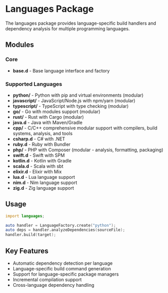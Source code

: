 # Languages Package

The languages package provides language-specific build handlers and dependency analysis for multiple programming languages.

## Modules

### Core
- **base.d** - Base language interface and factory

### Supported Languages
- **python/** - Python with pip and virtual environments (modular)
- **javascript/** - JavaScript/Node.js with npm/yarn (modular)
- **typescript/** - TypeScript with type checking (modular)
- **go/** - Go with modules support (modular)
- **rust/** - Rust with Cargo (modular)
- **java.d** - Java with Maven/Gradle
- **cpp/** - C/C++ comprehensive modular support with compilers, build systems, analysis, and tools
- **csharp.d** - C# with .NET
- **ruby.d** - Ruby with Bundler
- **php/** - PHP with Composer (modular - analysis, formatting, packaging)
- **swift.d** - Swift with SPM
- **kotlin.d** - Kotlin with Gradle
- **scala.d** - Scala with sbt
- **elixir.d** - Elixir with Mix
- **lua.d** - Lua language support
- **nim.d** - Nim language support
- **zig.d** - Zig language support

## Usage

```d
import languages;

auto handler = LanguageFactory.create("python");
auto deps = handler.analyzeDependencies(sourceFile);
handler.build(target);
```

## Key Features

- Automatic dependency detection per language
- Language-specific build command generation
- Support for language-specific package managers
- Incremental compilation support
- Cross-language dependency handling

